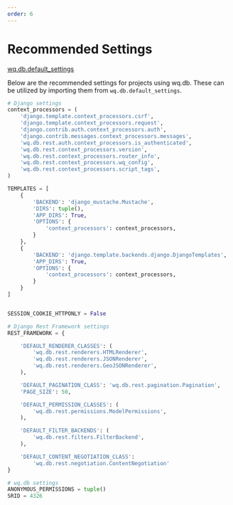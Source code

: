 ```yaml
---
order: 6
---
```


Recommended Settings
========

[wq.db.default_settings]

Below are the recommended settings for projects using wq.db.  These can be utilized by importing them from `wq.db.default_settings`.
```python
# Django settings
context_processors = (
    'django.template.context_processors.csrf',
    'django.template.context_processors.request',
    'django.contrib.auth.context_processors.auth',
    'django.contrib.messages.context_processors.messages',
    'wq.db.rest.auth.context_processors.is_authenticated',
    'wq.db.rest.context_processors.version',
    'wq.db.rest.context_processors.router_info',
    'wq.db.rest.context_processors.wq_config',
    'wq.db.rest.context_processors.script_tags',
)

TEMPLATES = [
    {
        'BACKEND': 'django_mustache.Mustache',
        'DIRS': tuple(),
        'APP_DIRS': True,
        'OPTIONS': {
            'context_processors': context_processors,
        }
    },
    {
        'BACKEND': 'django.template.backends.django.DjangoTemplates',
        'APP_DIRS': True,
        'OPTIONS': {
            'context_processors': context_processors,
        }
    }
]


SESSION_COOKIE_HTTPONLY = False

# Django Rest Framework settings
REST_FRAMEWORK = {

    'DEFAULT_RENDERER_CLASSES': (
        'wq.db.rest.renderers.HTMLRenderer',
        'wq.db.rest.renderers.JSONRenderer',
        'wq.db.rest.renderers.GeoJSONRenderer',
    ),

    'DEFAULT_PAGINATION_CLASS': 'wq.db.rest.pagination.Pagination',
    'PAGE_SIZE': 50,

    'DEFAULT_PERMISSION_CLASSES': (
        'wq.db.rest.permissions.ModelPermissions',
    ),

    'DEFAULT_FILTER_BACKENDS': (
        'wq.db.rest.filters.FilterBackend',
    ),

    'DEFAULT_CONTENT_NEGOTIATION_CLASS':
        'wq.db.rest.negotiation.ContentNegotiation'
}

# wq.db settings
ANONYMOUS_PERMISSIONS = tuple()
SRID = 4326
```

[wq.db.default_settings]: https://github.com/wq/wq.db/blob/main/default_settings.py
